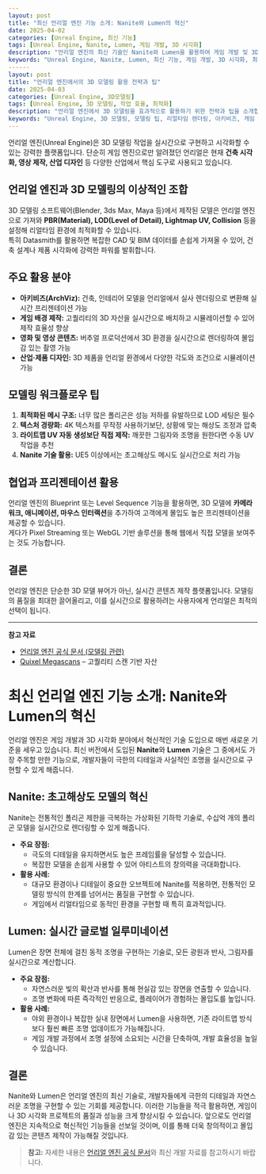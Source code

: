 ```yaml
---
layout: post
title: "최신 언리얼 엔진 기능 소개: Nanite와 Lumen의 혁신"
date: 2025-04-02
categories: [Unreal Engine, 최신 기능]
tags: [Unreal Engine, Nanite, Lumen, 게임 개발, 3D 시각화]
description: "언리얼 엔진의 최신 기술인 Nanite와 Lumen을 활용하여 게임 개발 및 3D 시각화 작업의 품질과 성능을 혁신하는 방법을 소개합니다."
keywords: "Unreal Engine, Nanite, Lumen, 최신 기능, 게임 개발, 3D 시각화, 최적화"
------
layout: post
title: "언리얼 엔진에서의 3D 모델링 활용 전략과 팁"
date: 2025-04-03
categories: [Unreal Engine, 3D모델링]
tags: [Unreal Engine, 3D 모델링, 작업 효율, 최적화]
description: "언리얼 엔진에서 3D 모델링을 효과적으로 활용하기 위한 전략과 팁을 소개합니다. 아키비즈, 게임, 영상 콘텐츠 제작까지 폭넓은 활용 사례와 함께 설명합니다."
keywords: "Unreal Engine, 3D 모델링, 모델링 팁, 리얼타임 렌더링, 아키비즈, 게임 배경"
---
```


언리얼 엔진(Unreal Engine)은 3D 모델링 작업을 실시간으로 구현하고 시각화할 수 있는 강력한 플랫폼입니다. 단순히 게임 엔진으로만 알려졌던 언리얼은 현재 **건축 시각화, 영상 제작, 산업 디자인** 등 다양한 산업에서 핵심 도구로 사용되고 있습니다.

## 언리얼 엔진과 3D 모델링의 이상적인 조합

3D 모델링 소프트웨어(Blender, 3ds Max, Maya 등)에서 제작된 모델은 언리얼 엔진으로 가져와 **PBR(Material), LOD(Level of Detail), Lightmap UV, Collision** 등을 설정해 리얼타임 환경에 최적화할 수 있습니다.  
특히 Datasmith를 활용하면 복잡한 CAD 및 BIM 데이터를 손쉽게 가져올 수 있어, 건축 설계나 제품 시각화에 강력한 파워를 발휘합니다.

## 주요 활용 분야

- **아키비즈(ArchViz):** 건축, 인테리어 모델을 언리얼에서 실사 렌더링으로 변환해 실시간 프리젠테이션 가능
- **게임 배경 제작:** 고퀄리티의 3D 자산을 실시간으로 배치하고 시뮬레이션할 수 있어 제작 효율성 향상
- **영화 및 영상 콘텐츠:** 버추얼 프로덕션에서 3D 환경을 실시간으로 렌더링하여 몰입감 있는 촬영 가능
- **산업·제품 디자인:** 3D 제품을 언리얼 환경에서 다양한 각도와 조건으로 시뮬레이션 가능

## 모델링 워크플로우 팁

1. **최적화된 메시 구조:** 너무 많은 폴리곤은 성능 저하를 유발하므로 LOD 세팅은 필수
2. **텍스처 경량화:** 4K 텍스처를 무작정 사용하기보단, 상황에 맞는 해상도 조정과 압축
3. **라이트맵 UV 자동 생성보단 직접 제작:** 깨끗한 그림자와 조명을 원한다면 수동 UV 작업을 추천
4. **Nanite 기술 활용:** UE5 이상에서는 초고해상도 메시도 실시간으로 처리 가능

## 협업과 프리젠테이션 활용

언리얼 엔진의 Blueprint 또는 Level Sequence 기능을 활용하면, 3D 모델에 **카메라 워크, 애니메이션, 마우스 인터랙션**을 추가하여 고객에게 몰입도 높은 프리젠테이션을 제공할 수 있습니다.  
게다가 Pixel Streaming 또는 WebGL 기반 솔루션을 통해 웹에서 직접 모델을 보여주는 것도 가능합니다.

## 결론

언리얼 엔진은 단순한 3D 모델 뷰어가 아닌, 실시간 콘텐츠 제작 플랫폼입니다. 모델링의 품질을 최대한 끌어올리고, 이를 실시간으로 활용하려는 사용자에게 언리얼은 최적의 선택이 됩니다.

---

**참고 자료**  
- [언리얼 엔진 공식 문서 (모델링 관련)](https://docs.unrealengine.com/5.0/ko/modeling-tools-overview/)
- [Quixel Megascans](https://quixel.com/) – 고퀄리티 스캔 기반 자산



# 최신 언리얼 엔진 기능 소개: Nanite와 Lumen의 혁신

언리얼 엔진은 게임 개발과 3D 시각화 분야에서 혁신적인 기술 도입으로 매번 새로운 기준을 세우고 있습니다. 최신 버전에서 도입된 **Nanite**와 **Lumen** 기술은 그 중에서도 가장 주목할 만한 기능으로, 개발자들이 극한의 디테일과 사실적인 조명을 실시간으로 구현할 수 있게 해줍니다.

## Nanite: 초고해상도 모델의 혁신

Nanite는 전통적인 폴리곤 제한을 극복하는 가상화된 기하학 기술로, 수십억 개의 폴리곤 모델을 실시간으로 렌더링할 수 있게 해줍니다.  
- **주요 장점:**  
  - 극도의 디테일을 유지하면서도 높은 프레임률을 달성할 수 있습니다.  
  - 복잡한 모델을 손쉽게 사용할 수 있어 아티스트의 창의력을 극대화합니다.
- **활용 사례:**  
  - 대규모 환경이나 디테일이 중요한 오브젝트에 Nanite를 적용하면, 전통적인 모델링 방식의 한계를 넘어서는 품질을 구현할 수 있습니다.
  - 게임에서 리얼타임으로 동적인 환경을 구현할 때 특히 효과적입니다.

## Lumen: 실시간 글로벌 일루미네이션

Lumen은 장면 전체에 걸친 동적 조명을 구현하는 기술로, 모든 광원과 반사, 그림자를 실시간으로 계산합니다.  
- **주요 장점:**  
  - 자연스러운 빛의 확산과 반사를 통해 현실감 있는 장면을 연출할 수 있습니다.  
  - 조명 변화에 따른 즉각적인 반응으로, 플레이어가 경험하는 몰입도를 높입니다.
- **활용 사례:**  
  - 야외 환경이나 복잡한 실내 장면에서 Lumen을 사용하면, 기존 라이트맵 방식보다 훨씬 빠른 조명 업데이트가 가능해집니다.
  - 게임 개발 과정에서 조명 설정에 소요되는 시간을 단축하여, 개발 효율성을 높일 수 있습니다.

## 결론

Nanite와 Lumen은 언리얼 엔진의 최신 기술로, 개발자들에게 극한의 디테일과 자연스러운 조명을 구현할 수 있는 기회를 제공합니다. 이러한 기능들을 적극 활용하면, 게임이나 3D 시각화 프로젝트의 품질과 성능을 크게 향상시킬 수 있습니다. 앞으로도 언리얼 엔진은 지속적으로 혁신적인 기능들을 선보일 것이며, 이를 통해 더욱 창의적이고 몰입감 있는 콘텐츠 제작이 가능해질 것입니다.

> **참고:** 자세한 내용은 [언리얼 엔진 공식 문서](https://docs.unrealengine.com/ko/)와 최신 개발 자료를 참고하시기 바랍니다.
  